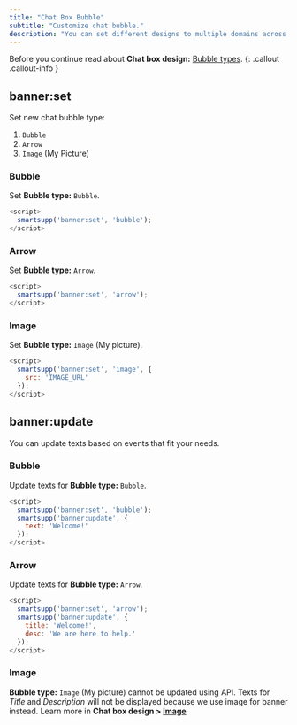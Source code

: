 ```yaml
---
title: "Chat Box Bubble"
subtitle: "Customize chat bubble."
description: "You can set different designs to multiple domains across your site."
---
```


Before you continue read about **Chat box design:** [Bubble types](/docs/examples/chat-box-design/#bubble-types).
{: .callout .callout-info }

## banner:set

Set new chat bubble type:

1. `Bubble`
2. `Arrow`
3. `Image` (My Picture)

### Bubble

Set **Bubble type:** `Bubble`.

```js
<script>
  smartsupp('banner:set', 'bubble');
</script>
```

### Arrow

Set **Bubble type:** `Arrow`.

```js
<script>
  smartsupp('banner:set', 'arrow');
</script>
```

### Image

Set **Bubble type:** `Image` (My picture).

```js
<script>
  smartsupp('banner:set', 'image', {
    src: 'IMAGE_URL'
  });
</script>
```

## banner:update

You can update texts based on events that fit your needs.

### Bubble

Update texts for **Bubble type:** `Bubble`.

```js
<script>
  smartsupp('banner:set', 'bubble');
  smartsupp('banner:update', {
    text: 'Welcome!'
  });
</script>
```

### Arrow

Update texts for **Bubble type:** `Arrow`.

```js
<script>
  smartsupp('banner:set', 'arrow');
  smartsupp('banner:update', {
    title: 'Welcome!',
    desc: 'We are here to help.'
  });
</script>
```

### Image

**Bubble type:** `Image` (My picture) cannot be updated using API. Texts for *Title* and *Description* will not be displayed because we use image for banner instead. Learn more in **Chat box design > [Image](/docs/examples/chat-box-design/#image)**
